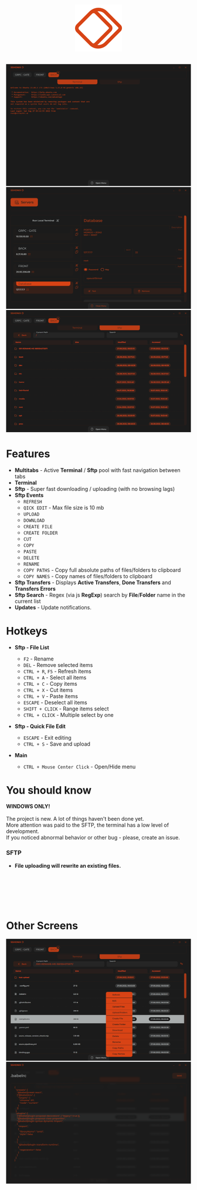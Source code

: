 <p align="center">
  <img  src="./assets/LOGO.png" width="128px" height="128px">
</p>
</br>

  <img src="./assets/screens/1.png">
  <img src="./assets/screens/2.png">
  <img src="./assets/screens/3.png">
  
# Features
-   **Multitabs** - Active **Terminal** / **Sftp** pool with fast navigation between tabs
-   **Terminal**
-   **Sftp** - Super fast downloading / uploading (with no browsing lags)
-   **Sftp Events**
    -   `REFRESH`
    -   `QICK EDIT` - Max file size is 10 mb
    -   `UPLOAD`
    -   `DOWNLOAD`
    -   `CREATE FILE`
    -   `CREATE FOLDER`
    -   `CUT`
    -   `COPY`
    -   `PASTE`
    -   `DELETE`
    -   `RENAME`
    -   `COPY PATHS` - Copy full absolute paths of files/folders to clipboard
    -   `COPY NAMES` - Copy names of files/folders to clipboard
-   **Sftp Transfers** - Displays **Active Transfers**, **Done Transfers** and **Transfers Errors**
-   **Sftp Search** - Regex (via js **RegExp**) search by **File**/**Folder** name in the current list
-   **Updates** - Update notifications.

# Hotkeys

-   **Sftp - File List**

    -   `F2` - Rename
    -   `DEL` - Remove selected items
    -   `CTRL + R`, `F5` - Refresh items
    -   `CTRL + A` - Select all items
    -   `CTRL + C` - Copy items
    -   `CTRL + X` - Cut items
    -   `CTRL + V` - Paste items
    -   `ESCAPE` - Deselect all items
    -   `SHIFT + CLICK` - Range items select
    -   `CTRL + CLICK` - Multiple select by one

-   **Sftp - Quick File Edit**
    -   `ESCAPE` - Exit editing
    -   `CTRL + S` - Save and upload
-   **Main**
    -   `CTRL + Mouse Center Click` - Open/Hide menu

# You should know

**WINDOWS ONLY!**  
</br>
The project is new. A lot of things haven't been done yet.  
More attention was paid to the SFTP, the terminal has a low level of development.  
If you noticed abnormal behavior or other bug - please, create an issue.

### SFTP

-   **File uploading will rewrite an existing files.**

</br>
</br>
</br>
</br>
</br>

# Other Screens

  <img src="./assets/screens/4.png">
  <img src="./assets/screens/5.png">
